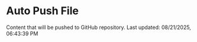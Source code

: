 # Auto Push File

Content that will be pushed to GitHub repository.
Last updated: 08/21/2025, 06:43:39 PM